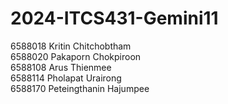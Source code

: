 # 2024-ITCS431-Gemini11
6588018 Kritin Chitchobtham <br>
6588020 Pakaporn Chokpiroon <br>
6588108 Arus Thienmee <br>
6588114 Pholapat Urairong <br>
6588170 Peteingthanin Hajumpee 

